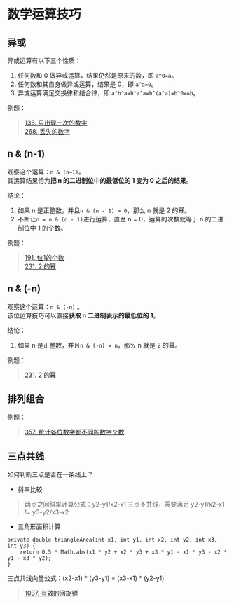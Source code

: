 # 数学运算技巧

## 异或

异或运算有以下三个性质：

1. 任何数和 0 做异或运算，结果仍然是原来的数，即 `a^0=a`。
2. 任何数和其自身做异或运算，结果是 0，即 `a^a=0`。
3. 异或运算满足交换律和结合律，即 `a^b^a=b^a^a=b^(a^a)=b^0==b`。

例题：
> [136. 只出现一次的数字](https://leetcode-cn.com/problems/single-number/)  
> [268. 丢失的数字](https://leetcode-cn.com/problems/missing-number/)

## n & (n-1)

观察这个运算：`n & (n−1)`。  
其运算结果恰为**把 n 的二进制位中的最低位的 1 变为 0 之后的结果**。

结论：

1. 如果 n 是正整数，并且`n & (n - 1) = 0`，那么 n 就是 2 的幂。
2. 不断让`n = n & (n - 1)`进行运算，直至 n = 0，运算的次数就等于 n 的二进制位中 1 的个数。

例题：
> [191. 位1的个数](https://leetcode-cn.com/problems/number-of-1-bits/)  
> [231. 2 的幂](https://leetcode-cn.com/problems/power-of-two/)

## n & (-n)

观察这个运算：`n & (-n)` 。   
该位运算技巧可以直接**获取 n 二进制表示的最低位的 1**。

结论：

1. 如果 n 是正整数，并且`n & (-n) = n`，那么 n 就是 2 的幂。

例题：
> [231. 2 的幂](https://leetcode-cn.com/problems/power-of-two/)

## 排列组合

例题：
> [357. 统计各位数字都不同的数字个数](https://leetcode-cn.com/problems/count-numbers-with-unique-digits/)

## 三点共线

如何判断三点是否在一条线上？

- 斜率比较

> 两点之间斜率计算公式：y2-y1/x2-x1
> 三点不共线，需要满足 y2-y1/x2-x1 != y3-y2/x3-x2

- 三角形面积计算

```
private double triangleArea(int x1, int y1, int x2, int y2, int x3, int y3) {
    return 0.5 * Math.abs(x1 * y2 + x2 * y3 + x3 * y1 - x1 * y3 - x2 * y1 - x3 * y2);
}
```

三点共线向量公式：(x2-x1) * (y3-y1) = (x3-x1) * (y2-y1)

> [1037. 有效的回旋镖](https://leetcode.cn/problems/valid-boomerang/)    


